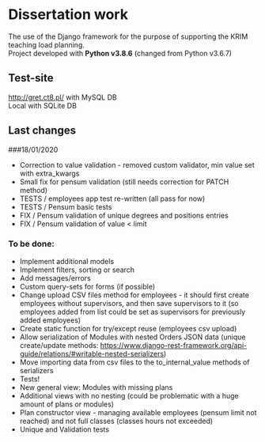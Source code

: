 # Dissertation work

The use of the Django framework for the purpose of supporting the KRIM teaching load planning.\
Project developed with **Python v3.8.6** (changed from Python v3.6.7)

## Test-site

http://gret.ct8.pl/ with MySQL DB\
Local with SQLite DB

## Last changes
###18/01/2020

- Correction to value validation - removed custom validator, min value set with extra_kwargs
- Small fix for pensum validation (still needs correction for PATCH method)
- TESTS / employees app test re-written (all pass for now)
- TESTS / Pensum basic tests
- FIX / Pensum validation of unique degrees and positions entries
- FIX / Pensum validation of value < limit

### To be done:

- Implement additional models
- Implement filters, sorting or search
- Add messages/errors
- Custom query-sets for forms (if possible)
- Change upload CSV files method for employees - it should first create employees without supervisors, and then save supervisors to it (so employees added from list could be set as supervisors for previously added employees)
- Create static function for try/except reuse (employees csv upload)
- Allow serialization of Modules with nested Orders JSON data (unique create/update methods: https://www.django-rest-framework.org/api-guide/relations/#writable-nested-serializers)
- Move importing data from csv files to the to_internal_value methods of serializers
- Tests!
- New general view: Modules with missing plans
- Additional views with no nesting (could be problematic with a huge amount of plans or modules)
- Plan constructor view - managing available employees (pensum limit not reached) and not full classes (classes hours not exceeded)
- Unique and Validation tests
